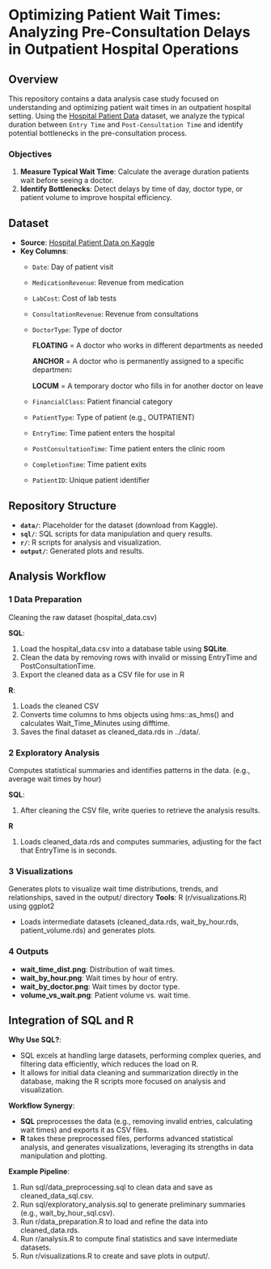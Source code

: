 # Optimizing Patient Wait Times: Analyzing Pre-Consultation Delays in Outpatient Hospital Operations

## Overview  
This repository contains a data analysis case study focused on understanding and optimizing patient wait times in an outpatient hospital setting. Using the [Hospital Patient Data](https://www.kaggle.com/datasets/abdulqaderasiirii/hospital-patient-data) dataset, we analyze the typical duration between `Entry Time` and `Post-Consultation Time` and identify potential bottlenecks in the pre-consultation process.

### Objectives  
1. **Measure Typical Wait Time**: Calculate the average duration patients wait before seeing a doctor.  
2. **Identify Bottlenecks**: Detect delays by time of day, doctor type, or patient volume to improve hospital efficiency.

## Dataset  
- **Source**: [Hospital Patient Data on Kaggle](https://www.kaggle.com/datasets/abdulqaderasiirii/hospital-patient-data)  
- **Key Columns**:
  - `Date`: Day of patient visit
  - `MedicationRevenue`: Revenue from medication
  - `LabCost`: Cost of lab tests
  - `ConsultationRevenue`: Revenue from consultations
  - `DoctorType`: Type of doctor

    **FLOATING** = A doctor who works in different departments as needed

    **ANCHOR** = A doctor who is permanently assigned to a specific departmenะ

    **LOCUM** = A temporary doctor who fills in for another doctor on leave
    
  - `FinancialClass`: Patient financial category
  - `PatientType`: Type of patient (e.g., OUTPATIENT)
  - `EntryTime`: Time patient enters the hospital
  - `PostConsultationTime`: Time patient enters the clinic room
  - `CompletionTime`: Time patient exits
  - `PatientID`: Unique patient identifier

## Repository Structure
- **`data/`**: Placeholder for the dataset (download from Kaggle).
- **`sql/`**: SQL scripts for data manipulation and query results.
- **`r/`**: R scripts for analysis and visualization.
- **`output/`**: Generated plots and results.

## Analysis Workflow
### 1 Data Preparation
Cleaning the raw dataset (hospital_data.csv)

**SQL**:  

1. Load the hospital_data.csv into a database table using **SQLite**.
2. Clean the data by removing rows with invalid or missing EntryTime and PostConsultationTime.
3. Export the cleaned data as a CSV file for use in R

**R**:

1. Loads the cleaned CSV
2. Converts time columns to hms objects using hms::as_hms() and calculates Wait_Time_Minutes using difftime.
3. Saves the final dataset as cleaned_data.rds in ../data/.

### 2 Exploratory Analysis
Computes statistical summaries and identifies patterns in the data. (e.g., average wait times by hour)

**SQL**:
1. After cleaning the CSV file, write queries to retrieve the analysis results.

**R**
1. Loads cleaned_data.rds and computes summaries, adjusting for the fact that EntryTime is in seconds.

### 3 Visualizations
Generates plots to visualize wait time distributions, trends, and relationships, saved in the output/ directory
**Tools**: R (r/visualizations.R) using ggplot2
- Loads intermediate datasets (cleaned_data.rds, wait_by_hour.rds, patient_volume.rds) and generates plots.

### 4 Outputs
- **wait_time_dist.png**: Distribution of wait times.
- **wait_by_hour.png**: Wait times by hour of entry.
- **wait_by_doctor.png**: Wait times by doctor type.
- **volume_vs_wait.png**: Patient volume vs. wait time.

## Integration of SQL and R

**Why Use SQL?**:

- SQL excels at handling large datasets, performing complex queries, and filtering data efficiently, which reduces the load on R.
- It allows for initial data cleaning and summarization directly in the database, making the R scripts more focused on analysis and visualization.

**Workflow Synergy**:

- **SQL** preprocesses the data (e.g., removing invalid entries, calculating wait times) and exports it as CSV files.
- **R** takes these preprocessed files, performs advanced statistical analysis, and generates visualizations, leveraging its strengths in data manipulation and plotting.

**Example Pipeline**:
1. Run sql/data_preprocessing.sql to clean data and save as cleaned_data_sql.csv.
2. Run sql/exploratory_analysis.sql to generate preliminary summaries (e.g., wait_by_hour_sql.csv).
3. Run r/data_preparation.R to load and refine the data into cleaned_data.rds.
4. Run r/analysis.R to compute final statistics and save intermediate datasets.
5. Run r/visualizations.R to create and save plots in output/.
